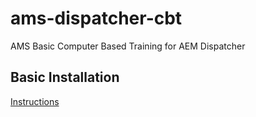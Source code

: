 # ams-dispatcher-cbt

AMS Basic Computer Based Training for AEM Dispatcher

## Basic Installation

[ Instructions ](/basic-installation/)